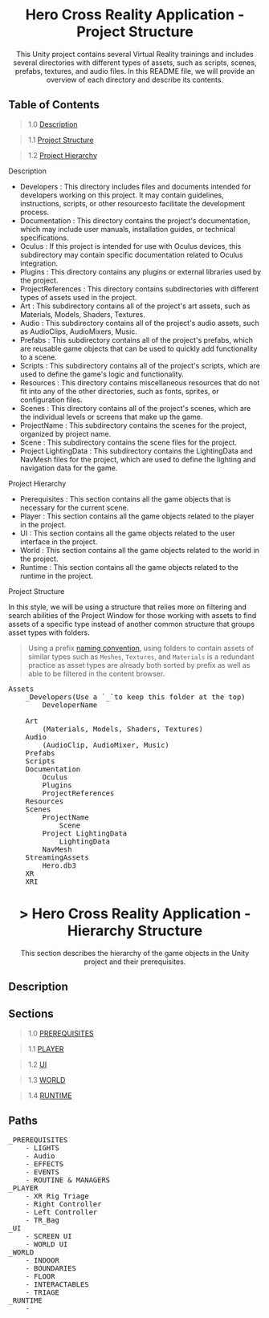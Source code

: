 <h1 align="center"> Hero Cross Reality Application - Project Structure </h1>

<p align="center"> This Unity project contains several Virtual Reality trainings and includes several directories with different types of assets, such as scripts, scenes, prefabs, textures, and audio files. In this README file, we will provide an overview of each directory and describe its contents.</p>



## Table of Contents

> 1.0 [Description](#structure-Description)

> 1.1 [Project Structure](#structure-ProjectStructure) 

> 1.2 [Project Hierarchy](#structure-ProjectHierarchy) 

<a align="center" name=" #structure-Description"> Description </a>

- Developers :
This directory includes files and documents intended for developers working on this project. It may contain guidelines, instructions, scripts, or other resourcesto facilitate the development process.
- Documentation :
This directory contains the project's documentation, which may include user manuals, installation guides, or technical specifications.
- Oculus :
If this project is intended for use with Oculus devices, this subdirectory may contain specific documentation related to Oculus integration.
- Plugins :
This directory contains any plugins or external libraries used by the project.
- ProjectReferences : 
This directory contains subdirectories with different types of assets used in the project. 
- Art :
This subdirectory contains all of the project's art assets, such as Materials, Models, Shaders, Textures.
- Audio :
This subdirectory contains all of the project's audio assets, such as AudioClips, AudioMixers, Music.
- Prefabs :
This subdirectory contains all of the project's prefabs, which are reusable game objects that can be used to quickly add functionality to a scene.
- Scripts :
This subdirectory contains all of the project's scripts, which are used to define the game's logic and functionality. 
- Resources :
This directory contains miscellaneous resources that do not fit into any of the other directories, such as fonts, sprites, or configuration files.
- Scenes :
This directory contains all of the project's scenes, which are the individual levels or screens that make up the game. 
- ProjectName :
This subdirectory contains the scenes for the project, organized by project name. 
- Scene :
This subdirectory contains the scene files for the project. 
- Project LightingData :
This subdirectory contains the LightingData and NavMesh files for the project, which are used to define the lighting and navigation data for the game.

Project Hierarchy

- Prerequisites :
This section contains all the game objects that is necessary for the current scene.
- Player :
This section contains all the game objects related to the player in the project.
- UI :
This section contains all the game objects related to the user interface in the project.
- World :
This section contains all the game objects related to the world in the project.
- Runtime :
This section contains all the game objects related to the runtime in the project.

<a align="center" name=" #structure-ProjectStructure"> Project Structure </a>

In this style, we will be using a structure that relies more on filtering and search abilities of the Project Window for those working with assets to find assets of a specific type instead of another common structure that groups asset types with folders.

> Using a prefix [naming convention](#asset-name-modifiers), using folders to contain assets of similar types such as `Meshes`, `Textures`, and `Materials` is a redundant practice as asset types are already both sorted by prefix as well as able to be filtered in the content browser.
<pre>
Assets
    <a name="#structure-developers">_Developers</a>(Use a `_`to keep this folder at the top)
        DeveloperName

    Art
		(Materials, Models, Shaders, Textures)
	Audio
		(AudioClip, AudioMixer, Music)
	Prefabs
	Scripts
	Documentation
		Oculus
		Plugins
		ProjectReferences
	Resources
	Scenes
		ProjectName
			Scene
		Project LightingData
			LightingData
		NavMesh
	StreamingAssets
		Hero.db3
	XR
	XRI
</pre>

<h1 align="center" name="#structure-ProjectHierarchy">> Hero Cross Reality Application - Hierarchy Structure </h1>

<p align="center">This section describes the hierarchy of the game objects in the Unity project and their prerequisites.</p>

## Description


## Sections

> 1.0 [PREREQUISITES](#structure-PREREQUISITES) 

> 1.1 [PLAYER](#structure-PLAYER) 

> 1.2 [UI](#structure-UI) 

> 1.3 [WORLD](#structure-WORLD) 

> 1.4 [RUNTIME](#structure-RUNTIME) 

## Paths

<pre>
<a name="structure-PREREQUISITES">_PREREQUISITES</a>
	- LIGHTS
	- Audio
	- EFFECTS
	- EVENTS
	- ROUTINE & MANAGERS
<a name="structure-PLAYER">_PLAYER</a>
	- XR Rig Triage
	- Right Controller
	- Left Controller
	- TR_Bag
<a name="structure-UI">_UI</a>
	- SCREEN UI
	- WORLD UI
<a name="structure-WORLD">_WORLD</a>
	- INDOOR
	- BOUNDARIES
	- FLOOR
	- INTERACTABLES
	- TRIAGE	
<a name="structure-">_RUNTIME</a>
	- 
</pre>
